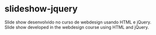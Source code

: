 # slideshow-jquery
Slide show desenvolvido no curso de webdesign usando HTML e  jQuery.
Slide show developed in the webdesign course using  HTML and jQuery.
